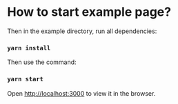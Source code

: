 # How to start example page?

Then in the example directory, run all dependencies:

### `yarn install`

Then use the command:

### `yarn start`

Open [http://localhost:3000](http://localhost:3000) to view it in the browser.
